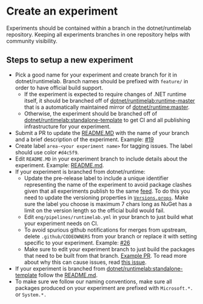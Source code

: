 # Create an experiment

Experiments should be contained within a branch in the dotnet/runtimelab repository. Keeping all experiments branches in one repository helps with community visibility.

## Steps to setup a new experiment

- Pick a good name for your experiment and create branch for it in dotnet/runtimelab. Branch names should be prefixed with `feature/` in order to have official build support.
   - If the experiment is expected to require changes of .NET runtime itself, it should be branched off of [dotnet/runtimelab:runtime-master](https://github.com/dotnet/runtimelab/tree/runtime-master) that is a automatically maintained mirror of [dotnet/runtime:master](https://github.com/dotnet/runtime/tree/master).
   - Otherwise, the experiment should be branched off of [dotnet/runtimelab:standalone-template](https://github.com/dotnet/runtimelab/tree/standalone-template) to get CI and all publishing infrastructure for your experiment.
- Submit a PR to update the [README.MD](https://github.com/dotnet/runtimelab/blob/master/README.md#active-experimental-projects) with the name of your branch and a brief description of the experiment. Example: [#19](https://github.com/dotnet/runtimelab/pull/19/files)
- Create label `area-<your experiment name>` for tagging issues. The label should use color `#d4c5f9`. 
- Edit `README.MD` in your experiment branch to include details about the experiment. Example: [README.md](https://github.com/dotnet/runtimelab/blob/feature/NativeAOT/README.md).
- If your experiment is branched from dotnet/runtime:
   - Update the pre-release label to include a unique identifier representing the name of the experiment to avoid package clashes given that all experiments publish to the same [feed](https://dev.azure.com/dnceng/public/_packaging?_a=feed&feed=dotnet-experimental). To do this you need to update the versioning properties in [`Versions.props`](https://github.com/dotnet/runtimelab/blob/0cf87055346fd12fb22478f17521ebeb28a6d323/eng/Versions.props#L9). Make sure the label you choose is maximum 7 chars long as NuGet has a limit on the version length so the official build would fail. 
   - Edit `eng/pipelines/runtimelab.yml` in your branch to just build what your experiment needs on CI.
   - To avoid spurious github notifications for merges from upstream, delete `.github/CODEOWNERS` from your branch or replace it with setting specific to your experiment. Example: [#26](https://github.com/dotnet/runtimelab/pull/26/files)
   - Make sure to edit your experiment branch to just build the packages that need to be built from that branch. [Example PR](https://github.com/dotnet/runtimelab/pull/467). To read more about why this can cause issues, read [this issue](https://github.com/dotnet/runtimelab/issues/465).
- If your experiment is branched from [dotnet/runtimelab:standalone-template](https://github.com/dotnet/runtimelab/tree/standalone-template) follow the [README.md](https://github.com/dotnet/runtimelab/tree/standalone-template#standalone-experiments).
- To make sure we follow our naming conventions, make sure all packages produced on your experiment are prefixed with `Microsoft.*.` or `System.*.`
